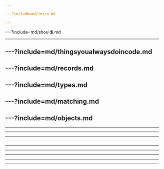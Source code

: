 ```yaml
---

---?include=md/intro.md

---
```


---?include=md/shouldi.md

---

---?include=md/thingsyoualwaysdoincode.md
---

---?include=md/records.md
---

---?include=md/types.md
---
---?include=md/matching.md
---
---?include=md/objects.md
---
---
---
---
---
---
---
---
---
---


